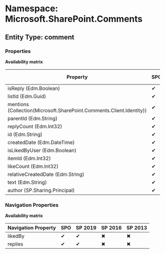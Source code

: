 # Namespace: Microsoft.SharePoint.Comments
## Entity Type: comment

### Properties

**Availability matrix**

Property | SPO | SP 2019 | SP 2016 | SP 2013
----------|-----|---------|---------|--------
isReply (Edm.Boolean) | ✔ | ✔ | ✖ | ✖
listId (Edm.Guid) | ✔ | ✔ | ✖ | ✖
mentions (Collection(Microsoft.SharePoint.Comments.Client.Identity)) | ✔ | ✔ | ✖ | ✖
parentId (Edm.String) | ✔ | ✔ | ✖ | ✖
replyCount (Edm.Int32) | ✔ | ✔ | ✖ | ✖
id (Edm.String) | ✔ | ✔ | ✖ | ✖
createdDate (Edm.DateTime) | ✔ | ✔ | ✖ | ✖
isLikedByUser (Edm.Boolean) | ✔ | ✔ | ✖ | ✖
itemId (Edm.Int32) | ✔ | ✔ | ✖ | ✖
likeCount (Edm.Int32) | ✔ | ✔ | ✖ | ✖
relativeCreatedDate (Edm.String) | ✔ | ✖ | ✖ | ✖
text (Edm.String) | ✔ | ✔ | ✖ | ✖
author (SP.Sharing.Principal) | ✔ | ✔ | ✖ | ✖

### Navigation Properties

**Availability matrix**

Navigation Property | SPO | SP 2019 | SP 2016 | SP 2013
----------|-----|---------|---------|--------
likedBy | ✔ | ✔ | ✖ | ✖
replies | ✔ | ✔ | ✖ | ✖
